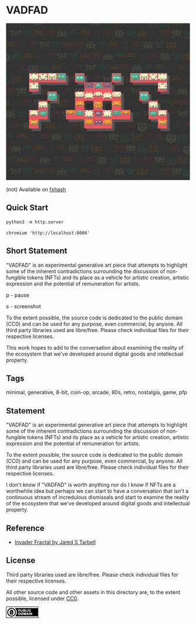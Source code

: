 VADFAD
===

[![screenshot](../img/vadfad.png)](https://github.com/abetusk/iao/tree/main/vadfad)

(not) Available on [fxhash](https://www.fxhash.xyz/generative/slug/vadfad)

Quick Start
---

```
python3 -m http.server
```

```
chromium 'http://localhost:8000'
```

Short Statement
---

"VADFAD" is an experimental generative art piece that attempts to highlight some of the inherent contradictions surrounding the discussion of non-fungible tokens (NFTs) and its place as a vehicle for artistic creation, artistic expression and the potential of remuneration for artists.

p - pause

s - screenshot

To the extent possible, the source code is dedicated to the public domain (CC0) and can be used for any purpose, even commercial, by anyone. All third party libraries used are libre/free. Please check individual files for their respective licenses.

This work hopes to add to the conversation about examining the reality of the ecosystem that we've developed around digital goods and intellectual property.

Tags
---

minimal, generative, 8-bit, coin-op, arcade, 80s, retro, nostalgia, game, pfp

Statement
---

"VADFAD" is an experimental generative art piece that
attempts to highlight some of the inherent contradictions
surrounding the discussion of non-fungible tokens (NFTs) and
its place as a vehicle for artistic creation, artistic expression
and the potential of remuneration for artists.

To the extent possible, the source code is dedicated to the public
domain (CC0) and can be used for any purpose, even commercial, by anyone.
All third party libraries used are libre/free. Please check individual files for their respective licenses.

I don't know if "VADFAD"
is worth anything nor do I know if NFTs are
a worthwhile idea but perhaps we can start
to have a conversation that isn't a continuous
stream of incredulous dismissals and start to examine
the reality of the ecosystem that we've developed
around digital goods and intellectual property.

Reference
---

* [Invader Fractal by Jared S Tarbell](http://www.complexification.net/gallery/machines/invaderfractal/)

License
---

Third party libraries used are libre/free. Please check individual files for their respective licenses.

All other source code and other assets in this directory are, to the extent possible, licensed
under [CC0](https://creativecommons.org/publicdomain/zero/1.0/).

![CC0](../img/cc0_88x31.png).
